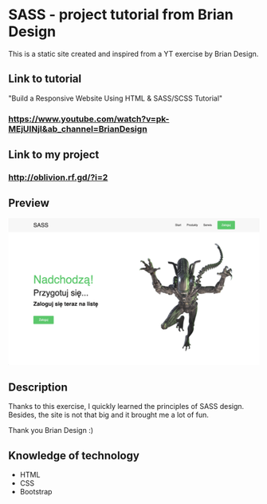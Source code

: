 # SASS - project tutorial from Brian Design

This is a static site created and inspired from a YT exercise by Brian Design.

## Link to tutorial
"Build a Responsive Website Using HTML & SASS/SCSS Tutorial"
### https://www.youtube.com/watch?v=pk-MEjUINjI&ab_channel=BrianDesign

## Link to my project
### http://oblivion.rf.gd/?i=2

## Preview
![Preview project](preview_project.png)

## Description
Thanks to this exercise, I quickly learned the principles of SASS design. Besides, the site is not that big and it brought me a lot of fun.

Thank you Brian Design :)

## Knowledge of technology
* HTML
* CSS
* Bootstrap
